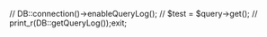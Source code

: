 //        DB::connection()->enableQueryLog();
//        $test = $query->get();
//        print_r(DB::getQueryLog());exit;